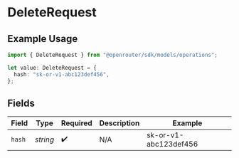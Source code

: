 # DeleteRequest

## Example Usage

```typescript
import { DeleteRequest } from "@openrouter/sdk/models/operations";

let value: DeleteRequest = {
  hash: "sk-or-v1-abc123def456",
};
```

## Fields

| Field                 | Type                  | Required              | Description           | Example               |
| --------------------- | --------------------- | --------------------- | --------------------- | --------------------- |
| `hash`                | *string*              | :heavy_check_mark:    | N/A                   | sk-or-v1-abc123def456 |